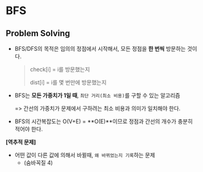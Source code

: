 # BFS



## Problem Solving

- BFS/DFS의 목적은 임의의 정점에서 시작해서, 모든 정점을 **한 번씩** 방문하는 것이다.

  > check[i] = i를 방문했는지
  >
  > dist[i] = i를 몇 번만에 방문했는지

- BFS는 **모든 가중치가 1일 때**, `최단 거리(최소 비용)`를 구할 수 있는 알고리즘

  => 간선의 가중치가 문제에서 구하려는 최소 비용과 의미가 일치해야 한다.

- BFS의 시간복잡도는 O(V+E) = **O(E)**이므로 정점과 간선의 개수가 충분히 적어야 한다.



**[역추적 문제]**

- 어떤 값이 다른 값에 의해서 바뀔때, `왜 바뀌었는지 기록`하는 문제
  - (숨바꼭질 4)